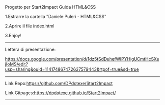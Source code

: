 Progetto per Start2Impact Guida HTML&CSS

1.Estrarre la cartella "Daniele Puleri - HTML&CSS"

2.Aprire il file index.html

3.Enjoy!

------------------------------------------------------
Lettera di presentazione:

https://docs.google.com/presentation/d/1dz5tSdDuhefWIPYHigUCmtHcSXujIoMS/edit?usp=sharing&ouid=114174867472637579443&rtpof=true&sd=true

--------------------------------------------------------

Link Repo:https://github.com/DPdotexe/Start2Impact

Link Gitpages:https://dpdotexe.github.io/Start2Impact/

--------------------------------------------------------

